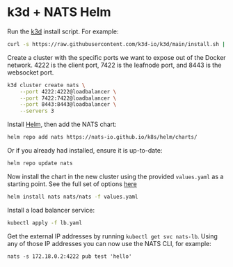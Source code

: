 # k3d + NATS Helm

Run the [k3d](https://k3d.io) install script. For example:

```sh
curl -s https://raw.githubusercontent.com/k3d-io/k3d/main/install.sh | bash
```

Create a cluster with the specific ports we want to expose out of the Docker network. 4222 is the client port, 7422 is the leafnode port, and 8443 is the websocket port.

```sh
k3d cluster create nats \
    --port 4222:4222@loadbalancer \
    --port 7422:7422@loadbalancer \
    --port 8443:8443@loadbalancer \
    --servers 3
```

Install [Helm](https://helm.sh/docs/intro/install/), then add the NATS chart:

```sh
helm repo add nats https://nats-io.github.io/k8s/helm/charts/
```

Or if you already had installed, ensure it is up-to-date:

```sh
helm repo update nats
```

Now install the chart in the new cluster using the provided `values.yaml` as a starting point. See the full set of options [here](https://github.com/nats-io/k8s/tree/main/helm/charts/nats)

```sh
helm install nats nats/nats -f values.yaml
```

Install a load balancer service:

```sh
kubectl apply -f lb.yaml
```

Get the external IP addresses by running `kubectl get svc nats-lb`. Using any of those IP addresses you can now use the NATS CLI, for example:

```
nats -s 172.18.0.2:4222 pub test 'hello'
```

